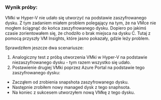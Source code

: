 ### Wynik próby:
VMki w Hyper-V nie udało się utworzyć na podstawie zaszyfrowanego dysku. Z tym zadaniem miałem problem polegający na tym, że na VMce nie mogłem ściągnąć do końca zaszyfrowanego dysku. Dopiero po jakimś czasie zorientowałem się, że chodziło o  brak miejsca na dysku C. Tutaj z pomocą przyszły VM Insights, które jasno pokazały, gdzie leży problem.

Sprawdziłem jeszcze dwa scenariusze:
1. Analogiczny test z próbą utworzenia VMki w Hyper-V na podstawie niezaszyfrowanego dysku - tym razem wszystko się udało.
2. Postawienie drugiej VMki poprzez Azure Portal na podstawie tego zaszyfrowanego dysku:
  - Zacząłem od zrobienia snapshota zaszyfrowanego dysku.
  - Następnie zrobiłem nowy managed dysk z tego snaphsota.
  - Na koniec z sukcesem utworzyłem nową VMkę z tego dysku.
